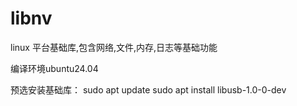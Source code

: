 # libnv
linux 平台基础库,包含网络,文件,内存,日志等基础功能

编译环境ubuntu24.04

预选安装基础库：
sudo apt update
sudo apt install libusb-1.0-0-dev